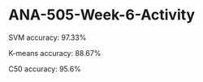 # ANA-505-Week-6-Activity

SVM accuracy: 97.33%

K-means accuracy: 88.67%

C50 accuracy: 95.6%</n>




